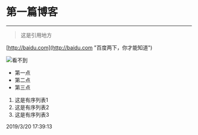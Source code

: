 # 第一篇博客 #

----------
> 这是引用地方
> 
[http://baidu.com](http://baidu.com "百度两下，你才能知道")

![看不到](https://i.imgur.com/9h7qZLc.gif)

- 第一点
- 第二点
- 第三点

1. 这是有序列表1
2. 这是有序列表2
3. 这是有序列表3


2019/3/20 17:39:13 

